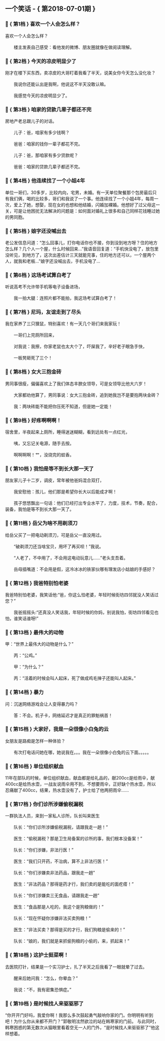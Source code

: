 ## 一个笑话 - { 第2018-07-01期 }
</hr>

### :jack_o_lantern: { 第1档 } 喜欢一个人会怎么样？
喜欢一个人会怎么样？<br/><br/>　　楼主发表自己感受：看他发的微博、朋友圈就像在做阅读理解。


### :jack_o_lantern: { 第2档 } 今天的凉皮明显少了
刚才在楼下买东西，卖凉皮的大哥盯着我看了半天，说美女你今天怎么没化妆？<br/><br/>　　我说你还能认出是我啊，他说这不半天没敢认嘛。<br/><br/>　　我感觉今天的凉皮明显少了。


### :jack_o_lantern: { 第3档 } 咱家的贷款几辈子都还不完
房地产老总跟儿子的对话。<br/><br/>　　儿子：爸，咱家有多少钱啊？<br/><br/>　　爸爸：咱家的钱你一辈子都花不完。<br/><br/>　　儿子：爸，那咱家有多少贷款呢？<br/><br/>　　爸爸：咱家的贷款几辈子都还不完。


### :jack_o_lantern: { 第4档 } 他连续找了一个小姐4年
单位一哥们，30多岁，比较内向，宅男，未婚。有一天单位聚餐那个包房最后只有我们俩，喝的比较多，哥们和我说了一个事。他连续找了一个小姐4年，每周一次，爱上了她，想娶，现在女的也想和他结婚，闪婚加裸婚。他想好了过父母这一关，可是让他困扰无法解决的问题是：如何面对婚礼上很多和自己同样花钱睡过她的男同胞。


### :jack_o_lantern: { 第5档 } 娘字还没喊出去
老公发信息问道：“怎么回事儿，打你电话你也不接，你到没到地方呀？住的地方怎么样？几个人一个屋，什么时候回来...”我语音回复道：“手机快没电了，放包里没听见，到地方了，这次出差估计三天就能完事，住的地方还可以，一个屋两个人，就我和老板...”娘字还没喊出去，手机没电了...


### :jack_o_lantern: { 第6档 } 这场考试算白考了
听说高考不允许带手机等电子设备进场，<br/><br/>　　我一拍大腿：连照片都不能拍，我这场考试算白考了！


### :jack_o_lantern: { 第7档 } 尼玛，友谊走到了尽头
我在家养了三只狸鼠，特别喜欢！有一天几个哥们来我家玩！<br/><br/>　　一哥们上完厕所回来，<br/><br/>　　对我说：我擦，你家老鼠也太大个了，吓屎我了，辛好老子眼急手快，<br/><br/>　　一板凳砸死了三个！


### :jack_o_lantern: { 第8档 } 女大三抱金砖
男同事很瘦，偏偏喜欢上了我们体态丰腴女领导，可是女领导比他大六岁！<br/><br/>　　大家都劝他算了，男同事说：女大三抱金砖，追到她我岂不是要抱两块金砖？<br/><br/>　　我：两块砖能不能把你压死不知道，但是她一定能！


### :jack_o_lantern: { 第9档 } 好疼啊啊啊！
宿舍里，半夜起来上厕所，睡得迷迷糊糊，看到远处有一点红光，<br/><br/>　　咦，又忘记关电源，随手去按。<br/><br/>　　啊啊啊啊！艹，没烧完的蚊香。


### :jack_o_lantern: { 第10档 } 我怕是等不到长大那一天了
朋友家儿子十二岁，调皮，常年被他爸妈混合双打，<br/><br/>　　我安慰他：孩儿，他们那是希望你长大以后能成才啊！<br/><br/>　　孩子悠悠飘出一句话：他们已经打出专业水平了，力度，技术，节奏，配合，装备，我怕是等不到长大那一天了。


### :jack_o_lantern: { 第11档 } 岳父为啥不用剃须刀
给岳父买了一把电动剃须刀，可是岳父一直没用过。<br/><br/>　　“破剃须刀还当啥宝贝，用坏了再买呗！”我说。<br/><br/>　　“人老了，不中用了，不会用这电动玩意儿……”老头支吾着。<br/><br/>　　岳母插嘴道：不会用是假，这冷冰冰的铁家伙哪有理发店小姑娘的手感好？


### :jack_o_lantern: { 第12档 } 我爸特别怕老婆
我爸特别怕老婆，我笑话他:“爸，你这么怕老婆，年轻时候街坊四邻就没人笑话过您？”<br/><br/>　　我爸摇摇头:“还真没人笑话我，年轻时候的你妈，别说我怕，街坊四邻看见也怕，谁笑话谁呀!”


### :jack_o_lantern: { 第13档 } 最伟大的动物
甲：“世界上最伟大的动物是什么？”<br/><br/>　　丙：“公鸡。”<br/><br/>　　甲：“为什么？”<br/><br/>　　丙：“活着的时候会叫人起床，死了做成鸡毛掸子还能叫人起床。”


### :jack_o_lantern: { 第14档 } 暴力
问：沉迷网络游戏会让人变得暴力吗？<br/><br/>　　答：不会。机子卡，网络延迟才是真正的罪魁祸首！


### :jack_o_lantern: { 第15档 } 大家好，我是一朵很像小白兔的云
女朋友是路痴是怎样一种体验？<br/><br/>　　有次打电话问她在哪，她说我在。。。我在一朵很像小白兔的云下面。。。。。


### :jack_o_lantern: { 第16档 } 单位组织献血
11年在部队的时候，单位组织献血，献血都是给礼品的，献200cc是给雨伞，献400cc是给热水壶，一战友说雨伞用不到，不想要雨伞，正好缺个热水壶，所以忍痛献了400cc，结果，热水壶没有了，护士给了他两把雨伞……<br/>


### :jack_o_lantern: { 第17档 } 你们诊所涉嫌偷税漏税
一群执法人员，来到一家私人诊所，队长叫来医生<br/><br/>　　队长：“你们诊所涉嫌偷税漏税，请跟我走一趟！”<br/><br/>　　医生：“偷税漏税？那是卫生局备案的诊所的事，我们根本没备案！”<br/><br/>　　队长：“你们涉嫌，非法行医！”<br/><br/>　　医生：“我们只开药，不治病，算不上非法行医！”<br/><br/>　　队长：“你们涉嫌卖非法药品，跟我走一趟”<br/><br/>　　医生：“非法药品？那得是药才行，我们卖的是能吃的面疙瘩！”<br/><br/>　　队长：“你们涉嫌卖三无食品，请跟我走一趟”<br/><br/>　　医生：“食品那是人吃的，我这个是狗粮做的！”<br/><br/>　　队长：“现在怀疑你涉嫌非法买卖狗粮！”<br/><br/>　　医生：“非法买卖？那得是买的才行，我们狗粮是偷来的！”<br/><br/>　　队长：“娘的，我们就是来抓偷狗粮的小偷的，来，抓起来！”


### :jack_o_lantern: { 第18档 } 这护士挺菜啊！
去医院打针，结果是一个实习护士，扎了半天之后我看了一眼就晕了过去。<br/><br/>　　醒来后她问我：“怎么，你晕血？”<br/><br/>　　我说：“不，我有密集恐惧症。”


### :jack_o_lantern: { 第19档 } 是时候找人来驱驱邪了
“你开开门好吗，我爱你啊！我那么多次鼓起勇气敲响你家的门。你明明有听到吧！为什么你从来都不开门？”郭敬明泫然欲泣的站在韩寒家的门前。 与此同时，韩寒困惑的第无数次从猫眼里看着空无一人的门外，“是时候找人来驱驱邪了”他这样想着。

